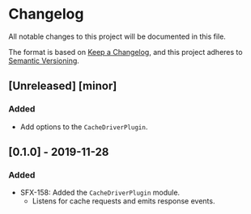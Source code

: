 # Changelog
All notable changes to this project will be documented in this file.

The format is based on [Keep a Changelog](https://keepachangelog.com/en/1.0.0/),
and this project adheres to [Semantic Versioning](https://semver.org/spec/v2.0.0.html).

## [Unreleased] [minor]
### Added
- Add options to the `CacheDriverPlugin`.

## [0.1.0] - 2019-11-28
### Added
- SFX-158: Added the `CacheDriverPlugin` module.
  - Listens for cache requests and emits response events.
